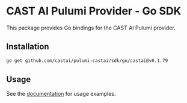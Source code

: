 # CAST AI Pulumi Provider - Go SDK

This package provides Go bindings for the CAST AI Pulumi provider.

## Installation

```bash
go get github.com/castai/pulumi-castai/sdk/go/castai@v0.1.79
```

## Usage

See the [documentation](https://www.pulumi.com/registry/packages/castai/) for usage examples.
